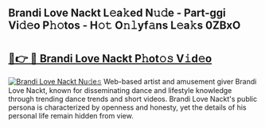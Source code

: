 ## Brandi Love Nackt L𝚎a𝚔ed N𝚞𝚍e - Part-ggi Vi𝚍𝚎o P𝚑𝚘tos - H𝚘𝚝 O𝚗𝚕yf𝚊ns L𝚎a𝚔s 0ZBxO

# <h2><a href="http://kf8nra1.oniu.top/?m=Brandi+Love+Nackt">🔗👉 🔴 Brandi Love Nackt P𝚑ot𝚘𝚜 V𝚒d𝚎o</a></h2>

[![Brandi Love Nackt Nu𝚍e𝚜](https://i.imgur.com/0qMVB7G.gif)](http://kf8nra1.oniu.top/?m=Brandi+Love+Nackt)
Web-based artist and amusement giver Brandi Love Nackt, known for disseminating dance and lifestyle knowledge through trending dance trends and short videos. Brandi Love Nackt's public persona is characterized by openness and honesty, yet the details of his personal life remain hidden from view.  
